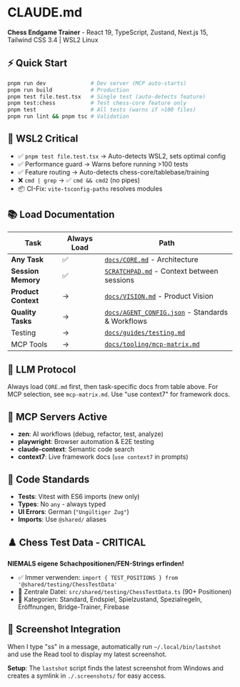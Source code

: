 # CLAUDE.md

**Chess Endgame Trainer** - React 19, TypeScript, Zustand, Next.js 15, Tailwind CSS 3.4 | WSL2 Linux

## ⚡ Quick Start

```bash
pnpm run dev              # Dev server (MCP auto-starts)
pnpm run build            # Production
pnpm test file.test.tsx   # Single test (auto-detects feature)
pnpm test:chess           # Test chess-core feature only
pnpm test                 # All tests (warns if >100 files)
pnpm run lint && pnpm tsc # Validation
```

## 🔧 WSL2 Critical

- ✅ `pnpm test file.test.tsx` → Auto-detects WSL2, sets optimal config
- ✅ Performance guard → Warns before running >100 tests
- ✅ Feature routing → Auto-detects chess-core/tablebase/training
- ❌ `cmd | grep` → ✅ `cmd && cmd2` (no pipes)
- 📦 CI-Fix: `vite-tsconfig-paths` resolves modules

## 📚 Load Documentation

| Task                | Always Load | Path                                                                       |
| ------------------- | ----------- | -------------------------------------------------------------------------- |
| **Any Task**        | ✅          | [`docs/CORE.md`](docs/CORE.md) - Architecture                              |
| **Session Memory**  | ✅          | [`SCRATCHPAD.md`](SCRATCHPAD.md) - Context between sessions                |
| **Product Context** | →           | [`docs/VISION.md`](docs/VISION.md) - Product Vision                        |
| **Quality Tasks**   | →           | [`docs/AGENT_CONFIG.json`](docs/AGENT_CONFIG.json) - Standards & Workflows |
| Testing             | →           | [`docs/guides/testing.md`](docs/guides/testing.md)                         |
| MCP Tools           | →           | [`docs/tooling/mcp-matrix.md`](docs/tooling/mcp-matrix.md)                 |

## 🤖 LLM Protocol

Always load `CORE.md` first, then task-specific docs from table above. For MCP selection, see `mcp-matrix.md`. Use "use context7" for framework docs.

## 🤖 MCP Servers Active

- **zen**: AI workflows (debug, refactor, test, analyze)
- **playwright**: Browser automation & E2E testing
- **claude-context**: Semantic code search
- **context7**: Live framework docs (`use context7` in prompts)

## 🚀 Code Standards

- **Tests**: Vitest with ES6 imports (new only)
- **Types**: No `any` - always typed
- **UI Errors**: German (`"Ungültiger Zug"`)
- **Imports**: Use `@shared/` aliases

## ♟️ Chess Test Data - CRITICAL

**NIEMALS eigene Schachpositionen/FEN-Strings erfinden!**
- ✅ Immer verwenden: `import { TEST_POSITIONS } from '@shared/testing/ChessTestData'`
- 📍 Zentrale Datei: `src/shared/testing/ChessTestData.ts` (90+ Positionen)
- 🎯 Kategorien: Standard, Endspiel, Spielzustand, Spezialregeln, Eröffnungen, Bridge-Trainer, Firebase

## 📸 Screenshot Integration

When I type "ss" in a message, automatically run `~/.local/bin/lastshot` and use the Read tool to display my latest screenshot.

**Setup**: The `lastshot` script finds the latest screenshot from Windows and creates a symlink in `./.screenshots/` for easy access.
